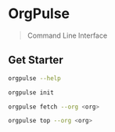 # OrgPulse 

> Command Line Interface


## Get Starter

```bash 
orgpulse --help

orgpulse init

orgpulse fetch --org <org>

orgpulse top --org <org>
```

